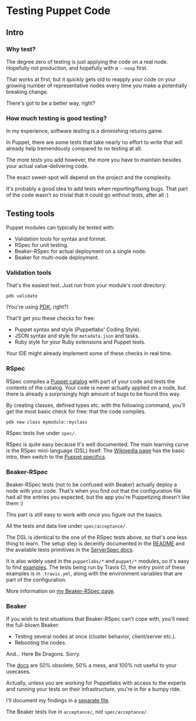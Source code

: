 # Testing Puppet Code

## Intro

### Why test?

The degree zero of testing is just applying the code on a real node. Hopefully
not production, and hopefully with a `--noop` first.

That works at first, but it quickly gets old to reapply your code on your
growing number of representative nodes every time you make a potentially
breaking change.

There's got to be a better way, right?

### How much testing is good testing?

In my experience, software testing is a diminishing returns game.

In Puppet, there are some tests that take nearly no effort to write that will
already help tremendously compared to no testing at all.

The more tests you add however, the more you have to maintain besides your
actual value-delivering code.

The exact sweet-spot will depend on the project and the complexity.

It's probably a good idea to add tests when reporting/fixing bugs. That part of
the code wasn't so trivial that it could go without tests, after all :)


## Testing tools

Puppet modules can typically be tested with:

- Validation tools for syntax and format.
- RSpec for unit testing.
- Beaker-RSpec for actual deployment on a single node.
- Beaker for multi-node deployment.


### Validation tools

That's the easiest test. Just run from your module's root directory:

```
pdk validate
```

(You're using [PDK](https://puppet.com/docs/pdk/1.x/pdk.html), right?)

That'll get you these checks for free:

- Puppet syntax and style (Puppetlabs' Coding Style).
- JSON syntax and style for `metadata.json` and tasks.
- Ruby style for your Ruby extensions and Puppet tests.

Your IDE might already implement some of these checks in real time.

### RSpec

RSpec compiles a [Puppet
catalog](https://puppet.com/docs/puppet/5.5/subsystem_catalog_compilation.html)
with part of your code and tests the contents of the
catalog. Your code is never actually applied on a node, but there is already a
surprisingly high amount of bugs to be found this way.

By creating classes, defined types etc. with the following command, you'll get
the most basic check for free: that the code compiles.

```
pdk new class mymodule::myclass
```

RSpec tests live under `spec/`.

RSpec is quite easy because it's well documented. The main learning curve is
the RSpec mini-language (DSL) itself.
The [Wikipedia page](https://en.wikipedia.org/wiki/RSpec) has the basic intro,
then switch to the [Puppet specifics](http://rspec-puppet.com/).

### Beaker-RSpec

Beaker-RSpec tests (not to be confused with Beaker) actually deploy a node with
your code. That's when you find out that the configuration file had all the
entries you expected, but the app you're Puppetizing doesn't like them :)

This part is still easy to work with once you figure out the basics.

All the tests and data live under `spec/acceptance/`.

The DSL is identical to the one of the RSpec tests above, so that's one less
thing to learn. The setup step is decently documented in the
[README](https://github.com/puppetlabs/beaker-rspec) and the available tests
primitives in the [ServerSpec docs](https://serverspec.org/).

It is also widely used in the `puppetlabs/*` and `puppet/*` modules, so it's
easy to find
[examples](https://github.com/puppetlabs/puppetlabs-apache/tree/master/spec/acceptance).
The tests being run by Travis CI, the entry point of these examples is in
`.travis.yml`, along with the environment variables that are part of the
configuration.

More information on [my Beaker-RSpec page](testing-beaker-rspec.md).

### Beaker

If you wish to test situations that Beaker-RSpec can't cope with, you'll need
the full-blown Beaker:

- Testing several nodes at once (cluster behavior, client/server etc.).
- Rebooting the nodes.

And... Here Be Dragons. Sorry.

The [docs](https://github.com/puppetlabs/beaker/tree/master/docs) are 50%
obsolete, 50% a mess, and 100% not useful to your usecases.

Actually, unless you are working for Puppetlabs with access to the experts and
running your tests on their infrastructure, you're in for a bumpy ride.

I'll document my findings in a [separate file](testing-beaker.md).

The Beaker tests live in `acceptance/`, not `spec/acceptance/`.
